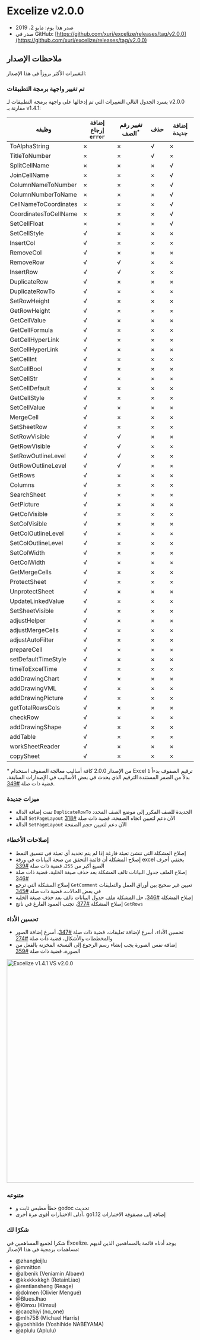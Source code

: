 # Excelize v2.0.0

* صدر هذا يوم: مايو 2، 2019
* صدر في GitHub: [https://github.com/xuri/excelize/releases/tag/v2.0.0](https://github.com/xuri/excelize/releases/tag/v2.0.0)

## ملاحظات الإصدار

التغييرات الأكثر بروزاً في هذا الإصدار:

### تم تغيير واجهة برمجة التطبيقات

يسرد الجدول التالي التغييرات التي تم إدخالها على واجهة برمجة التطبيقات لـ v2.0.0 مقارنة بـ v1.4.1:

|وظيفه|إضافة إرجاع `error`|تغيير رقم الصف<sup>\*</sup>|حذف|إضافة جديدة|
|---|---|---|---|---|
|ToAlphaString|&times;|&times;|&radic;|&times;|
|TitleToNumber|&times;|&times;|&radic;|&times;|
|SplitCellName|&times;|&times;|&times;|&radic;|
|JoinCellName|&times;|&times;|&times;|&radic;|
|ColumnNameToNumber|&times;|&times;|&times;|&radic;|
|ColumnNumberToName|&times;|&times;|&times;|&radic;|
|CellNameToCoordinates|&times;|&times;|&times;|&radic;|
|CoordinatesToCellName|&times;|&times;|&times;|&radic;|
|SetCellFloat|&times;|&times;|&times;|&radic;|
|SetCellStyle|&radic;|&times;|&times;|&times;|
|InsertCol|&radic;|&times;|&times;|&times;|
|RemoveCol|&radic;|&times;|&times;|&times;|
|RemoveRow|&radic;|&radic;|&times;|&times;|
|InsertRow|&radic;|&radic;|&times;|&times;|
|DuplicateRow|&radic;|&times;|&times;|&times;|
|DuplicateRowTo|&radic;|&times;|&times;|&times;|
|SetRowHeight|&radic;|&times;|&times;|&times;|
|GetRowHeight|&radic;|&times;|&times;|&times;|
|GetCellValue|&radic;|&times;|&times;|&times;|
|GetCellFormula|&radic;|&times;|&times;|&times;|
|GetCellHyperLink|&radic;|&times;|&times;|&times;|
|SetCellHyperLink|&radic;|&times;|&times;|&times;|
|SetCellInt|&radic;|&times;|&times;|&times;|
|SetCellBool|&radic;|&times;|&times;|&times;|
|SetCellStr|&radic;|&times;|&times;|&times;|
|SetCellDefault|&radic;|&times;|&times;|&times;|
|GetCellStyle|&radic;|&times;|&times;|&times;|
|SetCellValue|&radic;|&times;|&times;|&times;|
|MergeCell|&radic;|&times;|&times;|&times;|
|SetSheetRow|&radic;|&times;|&times;|&times;|
|SetRowVisible|&radic;|&radic;|&times;|&times;|
|GetRowVisible|&radic;|&radic;|&times;|&times;|
|SetRowOutlineLevel|&radic;|&radic;|&times;|&times;|
|GetRowOutlineLevel|&radic;|&radic;|&times;|&times;|
|GetRows|&radic;|&times;|&times;|&times;|
|Columns|&radic;|&times;|&times;|&times;|
|SearchSheet|&radic;|&times;|&times;|&times;|
|GetPicture|&radic;|&times;|&times;|&times;|
|GetColVisible|&radic;|&times;|&times;|&times;|
|SetColVisible|&radic;|&times;|&times;|&times;|
|GetColOutlineLevel|&radic;|&times;|&times;|&times;|
|SetColOutlineLevel|&radic;|&times;|&times;|&times;|
|SetColWidth|&radic;|&times;|&times;|&times;|
|GetColWidth|&radic;|&times;|&times;|&times;|
|GetMergeCells|&radic;|&times;|&times;|&times;|
|ProtectSheet|&radic;|&times;|&times;|&times;|
|UnprotectSheet|&radic;|&times;|&times;|&times;|
|UpdateLinkedValue|&radic;|&times;|&times;|&times;|
|SetSheetVisible|&radic;|&times;|&times;|&times;|
|adjustHelper|&radic;|&times;|&times;|&times;|
|adjustMergeCells|&radic;|&times;|&times;|&times;|
|adjustAutoFilter|&radic;|&times;|&times;|&times;|
|prepareCell|&radic;|&times;|&times;|&times;|
|setDefaultTimeStyle|&radic;|&times;|&times;|&times;|
|timeToExcelTime|&radic;|&times;|&times;|&times;|
|addDrawingChart|&radic;|&times;|&times;|&times;|
|addDrawingVML|&radic;|&times;|&times;|&times;|
|addDrawingPicture|&radic;|&times;|&times;|&times;|
|getTotalRowsCols|&radic;|&times;|&times;|&times;|
|checkRow|&radic;|&times;|&times;|&times;|
|addDrawingShape|&radic;|&times;|&times;|&times;|
|addTable|&radic;|&times;|&times;|&times;|
|workSheetReader|&radic;|&times;|&times;|&times;|
|copySheet|&radic;|&times;|&times;|&times;|

\* من الإصدار 2.0.0 كافة أساليب معالجة الصفوف استخدام Excel ترقيم الصفوف بدءاً `1` بدلاً من الصفر المستندة الترقيم الذي يحدث في بعض الأساليب في الإصدارات السابقة، قضية ذات صلة [#349](https://github.com/xuri/excelize/issues/349).

### ميزات جديدة

* تمت إضافة الدالة `DuplicateRowTo` الجديدة للصف المكرر إلى موضع الصف المحدد
* الدالة `SetPageLayout` الآن دعم لتعيين اتجاه الصفحة، قضية ذات صلة [#318](https://github.com/xuri/excelize/issues/318)
* الدالة `SetPageLayout` الآن دعم لتعيين حجم الصفحة

### إصلاحات الأخطاء

* إصلاح المشكلة التي تنشئ تعبئة فارغة إذا لم يتم تحديد أي تعبئة في تنسيق النمط
* إصلاح المشكلة أن قائمة التحقق من صحة البيانات في ورقة excel يختفي أحرف الصيغ أكبر من `255`، قضية ذات صلة [#339](https://github.com/xuri/excelize/issues/339)
* إصلاح الملف جدول البيانات تالف المشكلة بعد حذف صيغة الخلية، قضية ذات صلة [#346](https://github.com/xuri/excelize/issues/346)
* إصلاح المشكلة التي ترجع `GetComment` تعيين غير صحيح بين أوراق العمل والتعليقات في بعض الحالات، قضية ذات صلة [#345](https://github.com/xuri/excelize/issues/345)
* إصلاح المشكلة [#346](https://github.com/xuri/excelize/issues/346)، حل المشكلة ملف جدول البيانات تالف بعد حذف صيغة الخلية
* إصلاح المشكلة [#377](https://github.com/xuri/excelize/issues/377)، تجنب العمود الفارغ في ناتج `GetRows`

### تحسين الأداء

* تحسين الأداء، أسرع لإضافة تعليقات، قضية ذات صلة [#347](https://github.com/xuri/excelize/issues/347)، أسرع إضافة الصور والمخططات والأشكال، قضية ذات صلة [#274](https://github.com/xuri/excelize/issues/274)
* إضافة نفس الصورة يجب إنشاء رسم الرجوع إلى النسخة المخزنة بالفعل من الصورة، قضية ذات صلة [#359](https://github.com/xuri/excelize/issues/359)

<img src="https://user-images.githubusercontent.com/2809468/56576273-7e7f1d80-65fa-11e9-8b47-7b171c5e67e3.png" width="600" alt="Excelize v1.4.1 VS v2.0.0">

### متنوعه

* خطأ مطبعي ثابت و godoc تحديث
* أدلى الاختبارات أقوى مرة أخرى، go1.12 إضافة إلى مصفوفة الاختبارات

### شكرًا لك

شكرا لجميع المساهمين في Excelize. يوجد أدناه قائمة بالمساهمين الذين لديهم مساهمات برمجية في هذا الإصدار:

* @zhangleijlu
* @mmitton
* @albenik (Veniamin Albaev)
* @kkxkkxkkgh (RetainLiao)
* @rentiansheng (Reage)
* @dolmen (Olivier Mengué)
* @BluesJhao
* @Kimxu (Kimxu)
* @caozhiyi (no_one)
* @mlh758 (Michael Harris)
* @yoshhiide (Yoshihide NABEYAMA)
* @aplulu (Aplulu)
